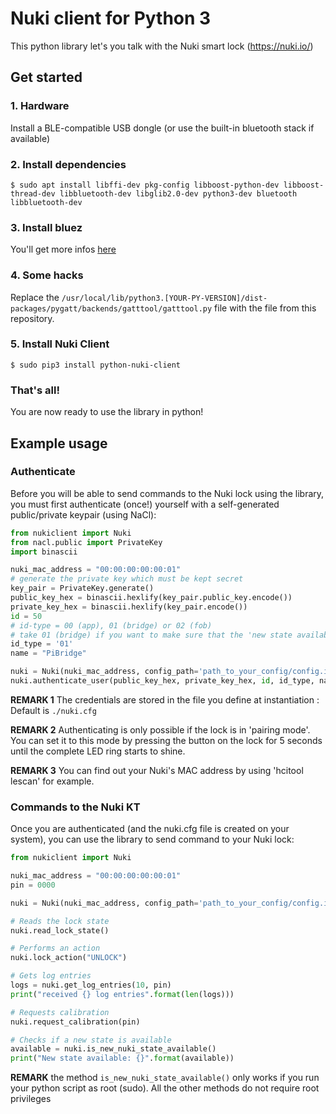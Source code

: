 # Nuki client for Python 3

This python library let's you talk with the Nuki smart lock (https://nuki.io/)

## Get started

### 1. Hardware
Install a BLE-compatible USB dongle (or use the built-in bluetooth stack if available)

### 2. Install dependencies
```
$ sudo apt install libffi-dev pkg-config libboost-python-dev libboost-thread-dev libbluetooth-dev libglib2.0-dev python3-dev bluetooth libbluetooth-dev
```

### 3. Install bluez
You'll get more infos [here](https://learn.adafruit.com/install-bluez-on-the-raspberry-pi/installation)

### 4. Some hacks
Replace the `/usr/local/lib/python3.[YOUR-PY-VERSION]/dist-packages/pygatt/backends/gatttool/gatttool.py` file with the file from this repository.

### 5. Install Nuki Client
```
$ sudo pip3 install python-nuki-client
```

### That's all!
You are now ready to use the library in python!

## Example usage
### Authenticate
Before you will be able to send commands to the Nuki lock using the library, you must first authenticate (once!) yourself with a self-generated public/private keypair (using NaCl):

```python
from nukiclient import Nuki
from nacl.public import PrivateKey
import binascii

nuki_mac_address = "00:00:00:00:00:01"
# generate the private key which must be kept secret
key_pair = PrivateKey.generate()
public_key_hex = binascii.hexlify(key_pair.public_key.encode())
private_key_hex = binascii.hexlify(key_pair.encode())
id = 50
# id-type = 00 (app), 01 (bridge) or 02 (fob)
# take 01 (bridge) if you want to make sure that the 'new state available'-flag is cleared on the Nuki if you read it out the state using this library
id_type = '01'
name = "PiBridge"

nuki = Nuki(nuki_mac_address, config_path='path_to_your_config/config.ini')
nuki.authenticate_user(public_key_hex, private_key_hex, id, id_type, name)
```

**REMARK 1** The credentials are stored in the file you define at instantiation : Default is `./nuki.cfg`

**REMARK 2** Authenticating is only possible if the lock is in 'pairing mode'. You can set it to this mode by pressing the button on the lock for 5 seconds until the complete LED ring starts to shine.

**REMARK 3** You can find out your Nuki's MAC address by using 'hcitool lescan' for example.

### Commands to the Nuki KT
Once you are authenticated (and the nuki.cfg file is created on your system), you can use the library to send command to your Nuki lock:

```python
from nukiclient import Nuki

nuki_mac_address = "00:00:00:00:00:01"
pin = 0000

nuki = Nuki(nuki_mac_address, config_path='path_to_your_config/config.ini')

# Reads the lock state
nuki.read_lock_state()

# Performs an action
nuki.lock_action("UNLOCK")

# Gets log entries
logs = nuki.get_log_entries(10, pin)
print("received {} log entries".format(len(logs)))

# Requests calibration
nuki.request_calibration(pin)

# Checks if a new state is available
available = nuki.is_new_nuki_state_available()
print("New state available: {}".format(available))
```

**REMARK** the method `is_new_nuki_state_available()` only works if you run your python script as root (sudo). All the other methods do not require root privileges
